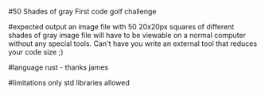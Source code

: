 #50 Shades of gray
First code golf challenge

#expected output
an image file with 50 20x20px squares of different shades of gray
image file will have to be viewable on a normal computer without any special tools. Can't have you write an external tool that reduces your code size ;)

#language
rust - thanks james

#limitations
only std libraries allowed